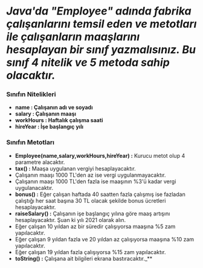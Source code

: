 # ***Java'da "Employee" adında fabrika çalışanlarını temsil eden ve metotları ile çalışanların maaşlarını hesaplayan bir sınıf yazmalısınız. Bu sınıf 4 nitelik ve 5 metoda sahip olacaktır.***

### **Sınıfın Nitelikleri**

* **name : Çalışanın adı ve soyadı**
* **salary : Çalışanın maaşı**
* **workHours : Haftalık çalışma saati**
* **hireYear : İşe başlangıç yılı**

### **Sınıfın Metotları**

* **Employee(name,salary,workHours,hireYear) :** Kurucu metot olup 4 parametre alacaktır.
* **tax() :** Maaşa uygulanan vergiyi hesaplayacaktır.
* Çalışanın maaşı 1000 TL'den az ise vergi uygulanmayacaktır.
* Çalışanın maaşı 1000 TL'den fazla ise maaşının %3'ü kadar vergi uygulanacaktır.
* **bonus() :** Eğer çalışan haftada 40 saatten fazla çalışmış ise fazladan çalıştığı her saat başına 30 TL olacak şekilde bonus ücretleri hesaplayacaktır.
* **raiseSalary() :** Çalışanın işe başlangıç yılına göre maaş artışını hesaplayacaktır. Şuan ki yılı 2021 olarak alın.
* Eğer çalışan 10 yıldan az bir süredir çalışıyorsa maaşına %5 zam yapılacaktır.
* Eğer çalışan 9 yıldan fazla ve 20 yıldan az çalışıyorsa maaşına %10 zam yapılacaktır.
* Eğer çalışan 19 yıldan fazla çalışıyorsa %15 zam yapılacaktır.
* **toString() :** Çalışana ait bilgileri ekrana bastıracaktır._**
